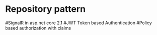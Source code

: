# Repository pattern
#SignalR in asp.net core 2.1 
#JWT Token based Authentication 
#Policy based authorization with claims 
